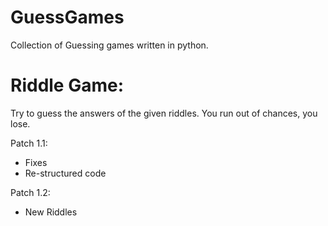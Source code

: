 # GuessGames
Collection of Guessing games written in python.

# Riddle Game:
  Try to guess the answers of the given riddles. You run out of chances, you lose.
  
  Patch 1.1:
  - Fixes
  - Re-structured code
  
  Patch 1.2:
  - New Riddles
